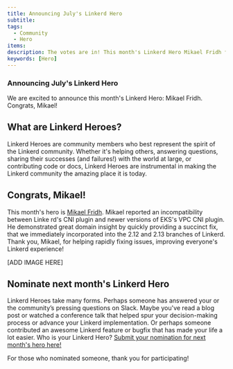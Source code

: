 ```yaml
---
title: Announcing July's Linkerd Hero
subtitle:  
tags:
  - Community
  - Hero
items:
description: The votes are in! This month's Linkerd Hero Mikael Fridh for fixing an incompatibility between Linkerd's CNI plugin and newer versions of EKS's VPC CNI plugin.
keywords: [Hero]
---
```

### Announcing July's Linkerd Hero

We are excited to announce this month's Linkerd Hero: Mikael Fridh.
Congrats, Mikael!

## What are Linkerd Heroes?

Linkerd Heroes are community members who best represent the spirit of
the Linkerd community. Whether it's helping others, answering questions, sharing their successes (and failures!) with the world at large, or contributing code or docs, Linkerd Heroes are instrumental in making the Linkerd community the amazing place it is today.

## Congrats, Mikael!

This month's hero is
[Mikael Fridh](https://www.linkedin.com/in/mikaelfridh/). Mikael reported
an incompatibility between Linke rd's CNI plugin and newer versions of
EKS's VPC CNI plugin. He demonstrated great domain insight by quickly
providing a succinct fix, that we immediately incorporated into the
2.12 and 2.13 branches of Linkerd. Thank you, Mikael, for helping rapidly
fixing issues, improving everyone's Linkerd experience!

[ADD IMAGE HERE]

## Nominate next month's Linkerd Hero

Linkerd Heroes take many forms. Perhaps someone has answered your or the
community’s pressing questions on Slack. Maybe you've read a blog post or
watched a conference talk that helped spur your decision-making process or
advance your Linkerd implementation. Or perhaps someone contributed an
awesome Linkerd feature or bugfix that has made your life a lot easier.
Who is your Linkerd Hero?
[Submit your nomination for next month's hero here!](https://docs.google.com/forms/d/e/1FAIpQLSfNv--UnbbZSzW7J3SbREIMI-HaooyX9im8yLIGB7M_LKT_Fw/viewform?usp=sf_link)

For those who nominated someone, thank you for participating!
